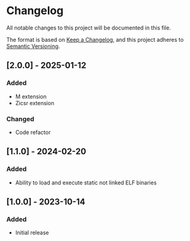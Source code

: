 # Changelog

All notable changes to this project will be documented in this file.

The format is based on [Keep a Changelog](https://keepachangelog.com/en/1.1.0/),
and this project adheres to [Semantic Versioning](https://semver.org/spec/v2.0.0.html).

## [2.0.0] - 2025-01-12

### Added

-   M extension
-   Zicsr extension

### Changed

-   Code refactor

## [1.1.0] - 2024-02-20

### Added

-   Ability to load and execute static not linked ELF binaries

## [1.0.0] - 2023-10-14

### Added

-   Initial release
